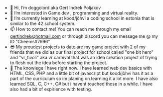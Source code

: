 - 👋 Hi, I’m doggolord aka Gert Indrek Poljakov
- 👀 I’m interested in Game dev , programming and virtual reality.
- 🌱 I’m currently learning at kood/jõhvi a coding school in estonia that is similar to the 42 school system.
- 📫 How to contact me! You can reach me through my email gertindrek@hotmail.com or through discord you can message me @ my ID "Cheems#7996"
- 😎 My proudest projects to date are my game project with 2 of my friends that we did as our final project for school called "one bit hero" and "vr_tivoli" aka vr carnival that was an idea creation project of trying to flesh out the idea before starting the project.
- 🥇 The knowlege I have right now. I have learned web dev basics with HTML, CSS, PHP and a little bit of javascript but kood/jõhvi has it as a part of the curriculum so im planing on learning it a lot more. I have also learned SQL, C, C++, C# but i havent touched those in a while. I have also had a bit of expirience with testing.
